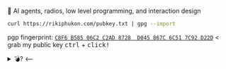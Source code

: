 <!-- ![e859ea01-73fa-4ede-be22-199d3e45607e](https://github.com/phukon/phukon/assets/60285613/fadc8357-e5f0-46a3-99a6-2b1ce4f91d90)
Resolution - 3522x1170

<div
  style={{
    height: '100%',
    width: '100%',
    paddingLeft: '8rem',
    paddingRight: '8rem',
    display: 'flex',
    flexDirection: 'column',
    alignItems: 'center',
    justifyContent: 'center',
    backgroundColor: '#fff',
    fontSize: 90,
    fontWeight: 600,
    textAlign: 'justify',
  }}
>
  <span style={{ marginBottom: '1em', marginLeft: '-115rem'  }}>Hi, I'm Riki</span>
  <div tw='text-gray-400' style={{ display: 'flex', flexDirection: 'column' }}>
    I love <span style={{ color: 'black' }}>crafting components for the web.</span> I have been working around Frontend Technologies, <span  style={{ color: 'black' }}>Design systems, and Data engineering.</span>
  </div>
</div>
-->
🌱 AI agents, radios, low level programming, and interaction design
```bash
curl https://rikiphukon.com/pubkey.txt | gpg --import
```
pgp fingerprint: [`C8F6 B585 06C2 C2AD 8728  D045 867C 6C51 7C92 D22D`](https://rkph.me/pubkey.txt) < grab my public key <kbd>ctrl</kbd> + <kbd>click!</kbd>
<details><summary>💣? <--</summary>
<ul>
  <li><a href="https://clack.rkph.me">clack</a></li>
  <li><a href="https://bndr.rkph.me">binary dreams</a></li>
  <li><a href="https://rkph.me/blog/sourcemaps-codemod">babel and sourcemaps</a></li>
  <li><a href="https://github.com/phukon/nvim-config">my neovim conf</a></li>
  <li><a href="https://rkph.me/blog/react-rap">i miss the old <s>kanye</s> react</a></li>
  <li><a href="https://github.com/phukon/outnumbered?tab=readme-ov-file#outnumbered">a cool game?</a></li>
</ul>
</details> 